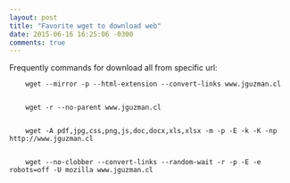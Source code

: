 ```yaml
---
layout: post
title: "Favorite wget to download web"
date: 2015-06-16 16:25:06 -0300
comments: true
---
```


Frequently commands for download all from specific url:

```
    wget --mirror -p --html-extension --convert-links www.jguzman.cl
    
    
    wget -r --no-parent www.jguzman.cl
    
    
    wget -A pdf,jpg,css,png,js,doc,docx,xls,xlsx -m -p -E -k -K -np http://www.jguzman.cl
    
    
    wget --no-clobber --convert-links --random-wait -r -p -E -e robots=off -U mozilla www.jguzman.cl

```
